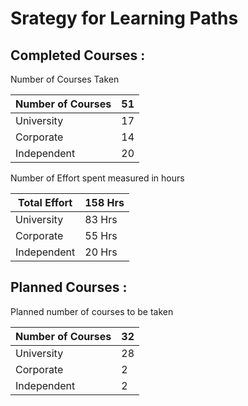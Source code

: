 # Srategy for Learning Paths

## Completed Courses : 

Number of Courses Taken 

| Number of Courses | 51 |
| --- | --- |
| University | 17 |
| Corporate | 14 |
| Independent | 20 |

Number of Effort spent measured in hours

| Total Effort | 158 Hrs |
| --- | --- |
| University | 83 Hrs |
| Corporate | 55 Hrs |
| Independent | 20 Hrs |

## Planned Courses : 

Planned number of courses to be taken

| Number of Courses | 32 |
| --- | --- |
| University | 28 |
| Corporate | 2 |
| Independent | 2 |
  
